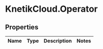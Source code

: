 # KnetikCloud.Operator

## Properties
Name | Type | Description | Notes
------------ | ------------- | ------------- | -------------


